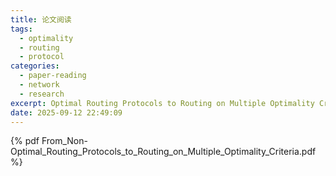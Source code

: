 ```yaml
---
title: 论文阅读
tags:
  - optimality
  - routing
  - protocol
categories:
  - paper-reading
  - network
  - research
excerpt: Optimal Routing Protocols to Routing on Multiple Optimality Criteria 
date: 2025-09-12 22:49:09
---
```

{% pdf From_Non-Optimal_Routing_Protocols_to_Routing_on_Multiple_Optimality_Criteria.pdf %}